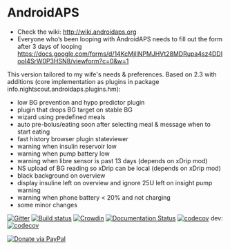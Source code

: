 # AndroidAPS

*  Check the wiki: http://wiki.androidaps.org
*  Everyone who’s been looping with AndroidAPS needs to fill out the form after 3 days of looping  https://docs.google.com/forms/d/14KcMjlINPMJHVt28MDRupa4sz4DDIooI4SrW0P3HSN8/viewform?c=0&w=1

This version tailored to my wife's needs & preferences.
Based on 2.3 with additions (core implementation as plugins in package info.nightscout.androidaps.plugins.hm):

- low BG prevention and hypo predictor plugin
- plugin that drops BG target on stable BG
- wizard using predefined meals
- auto pre-bolus/eating soon after selecting meal & message when to start eating
- fast history browser plugin stateviewer
- warning when insulin reservoir low
- warning when pump battery low
- warning when libre sensor is past 13 days (depends on xDrip mod)
- NS upload of BG reading so xDrip can be local (depends on xDrip mod)
- black background on overview
- display insuline left on overview and ignore 25U left on insight pump warning
- warning when phone battery < 20% and not charging
- some minor changes

[![Gitter](https://badges.gitter.im/MilosKozak/AndroidAPS.svg)](https://gitter.im/MilosKozak/AndroidAPS?utm_source=badge&utm_medium=badge&utm_campaign=pr-badge&utm_content=badge)
[![Build status](https://travis-ci.org/MilosKozak/AndroidAPS.svg?branch=master)](https://travis-ci.org/MilosKozak/AndroidAPS)
[![Crowdin](https://d322cqt584bo4o.cloudfront.net/androidaps/localized.svg)](https://translations.androidaps.org/project/androidaps)
[![Documentation Status](https://readthedocs.org/projects/androidaps/badge/?version=latest)](https://androidaps.readthedocs.io/en/latest/?badge=latest)
[![codecov](https://codecov.io/gh/MilosKozak/AndroidAPS/branch/master/graph/badge.svg)](https://codecov.io/gh/MilosKozak/AndroidAPS)
dev: [![codecov](https://codecov.io/gh/MilosKozak/AndroidAPS/branch/dev/graph/badge.svg)](https://codecov.io/gh/MilosKozak/AndroidAPS)


[![Donate via PayPal](https://www.paypalobjects.com/en_US/i/btn/btn_donateCC_LG.gif)](https://www.paypal.com/cgi-bin/webscr?cmd=_s-xclick&hosted_button_id=Y4LHGJJESAVB8)
